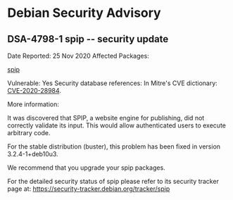 
Debian Security Advisory
========================


DSA-4798-1 spip -- security update
----------------------------------



Date Reported:
25 Nov 2020
Affected Packages:

[spip](https://packages.debian.org/src:spip)

Vulnerable:
Yes
Security database references:
In Mitre's CVE dictionary: [CVE-2020-28984](https://security-tracker.debian.org/tracker/CVE-2020-28984).  

More information:

It was discovered that SPIP, a website engine for publishing, did not
correctly validate its input. This would allow authenticated users to
execute arbitrary code.


For the stable distribution (buster), this problem has been fixed in
version 3.2.4-1+deb10u3.


We recommend that you upgrade your spip packages.


For the detailed security status of spip please refer to
its security tracker page at:
<https://security-tracker.debian.org/tracker/spip>





